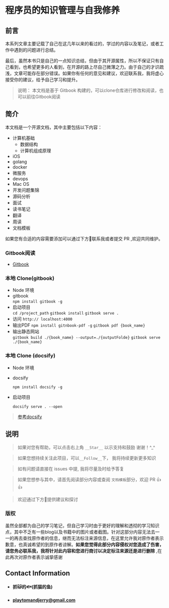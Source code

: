 # 程序员的知识管理与自我修养

## 前言

本系列文章主要记载了自己在这几年以来的看过的，学过的内容以及笔记，或者工作中遇到的问题进行总结。

最后，虽然本书只是自己的一点知识总结，但由于其开源属性，所以不保证只有自己看到，也希望更多的人看到，在开源的路上尽自己微薄之力。由于自己的才识疏浅，文章可能存在部分错误。如果你有任何的意见和建议，欢迎联系我，我将虚心接受你的建议，给予自己学习和提升。   


> 说明： 本文档是基于 Gitbook 构建的，可以clone仓库进行修改和阅读，也可以前往Gitbook阅读     


## 简介   
本文档是一个开源文档，其中主要包括以下内容：   
* 计算机基础  
    * 数据结构 
    * 计算机组成原理  
* iOS  
* golang  
* docker  
* 微服务  
* devops 
* Mac OS 
* 开发问题集锦  
* 源码分析     
* 面试  
* 读书笔记  
* 翻译  
* 周读  
* 文档模板  


如果您有合适的内容需要添加可以通过下方📮联系我或者提交 PR ,欢迎共同维护。

### Gitbook阅读  
* [Gitbook](https://zhuamaodeyu.gitbooks.io/jin_jie_de_yuan/content/)

### 本地 Clone(gitbook)  
* Node 环境 
* gitbook  
  `npm install gitbook -g`  
* 启动项目  
    `cd /project_path` 
    `gitbook install`
    `gitbook serve .`  
* 访问 
    `http:// localhost:4000`
* 输出PDF 
    `npm install gitnbook-pdf -g` 
    `gitbook pdf {book_name} ` 
* 输出静态网站  
    `gitbook build ./{book_name} --output=./{outputFolde}`
    `gitbook serve ./{book_name}`   

### 本地 Clone (docsify) 
* Node 环境
* docsify

    `npm install docsify -g` 
* 启动项目     

    `docsify serve . --open`  
> [参考docsify](https://docsify.js.org/#/)



## 说明  
> 如果对您有帮助，可以点击右上角 `__Star__` 以示支持和鼓励  谢谢！^_^   

> 如果您想持续关注此项目，可以`__Follow__`下， 我将持续更新更多知识    

> 如有问题请直接在 issues 中提, 我将尽量及时给予答复   

> 如果您想参与其中，请首先阅读部分内容或查阅 `文档模板`部分，欢迎 PR 👍👍

> 欢迎通过下方📮提供建议和探讨    


### 版权
虽然全部都为自己的学习笔记，但自己学习时由于更好的理解和透彻的学习知识点，其中不乏有一些blog以及书籍中的图片或者截图。针对这部分内容无法去一一的再去查找原作者的信息，继而无法标注来源信息，在这里允许我对原作者表示歉意，也真诚希望的到原作者谅解。__如果您觉得此部分内容侵权对您造成了伤害，请您务必联系我，我将针对此内容和您进行商讨以决定标注来源还是进行删除__ ,在此再次对原作者表示诚挚感谢   




## Contact Information 
* #### 抓🐱的🐟(抓猫的鱼) 
* #### playtomandjerry@gmail.com  


<!-- Thanks Contributor  -->
